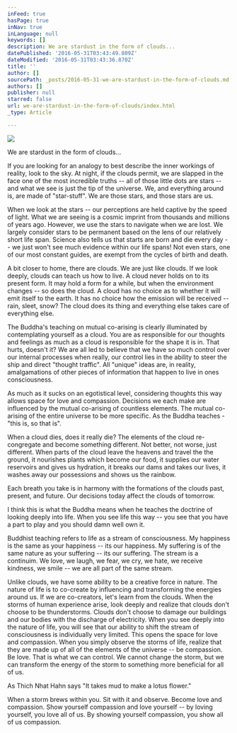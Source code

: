 ```yaml
---
inFeed: true
hasPage: true
inNav: true
inLanguage: null
keywords: []
description: We are stardust in the form of clouds...
datePublished: '2016-05-31T03:43:49.809Z'
dateModified: '2016-05-31T03:43:36.870Z'
title: ''
author: []
sourcePath: _posts/2016-05-31-we-are-stardust-in-the-form-of-clouds.md
authors: []
publisher: null
starred: false
url: we-are-stardust-in-the-form-of-clouds/index.html
_type: Article

---
```

![](https://the-grid-user-content.s3-us-west-2.amazonaws.com/3115be68-f909-46fe-8e7c-d482342e9a2a.jpg)

We are stardust in the form of clouds...

If you are looking for an analogy to best describe the inner workings of reality, look to the sky. At night, if the clouds permit, we are slapped in the face one of the most incredible truths -- all of those little dots are stars -- and what we see is just the tip of the universe. We, and everything around is, are made of "star-stuff". We are those stars, and those stars are us. 

When we look at the stars -- our perceptions are held captive by the speed of light. What we are seeing is a cosmic imprint from thousands and millions of years ago. However, we use the stars to navigate when we are lost. We largely consider stars to be permanent based on the lens of our relatively short life span. Science also tells us that starts are born and die every day -- we just won't see much evidence within our life spans! Not even stars, one of our most constant guides, are exempt from the cycles of birth and death.

A bit closer to home, there are clouds. We are just like clouds. If we look deeply, clouds can teach us how to live. A cloud never holds on to its present form. It may hold a form for a while, but when the environment changes -- so does the cloud. A cloud has no choice as to whether it will emit itself to the earth. It has no choice how the emission will be received -- rain, sleet, snow? The cloud does its thing and everything else takes care of everything else.

The Buddha's teaching on mutual co-arising is clearly illuminated by contemplating yourself as a cloud. You are as responsible for our thoughts and feelings as much as a cloud is responsible for the shape it is in. That hurts, doesn't it? We are all led to believe that we have so much control over our internal processes when really, our control lies in the ability to steer the ship and direct "thought traffic". All "unique" ideas are, in reality, amalgamations of other pieces of information that happen to live in ones consciousness. 

As much as it sucks on an egotistical level, considering thoughts this way allows space for love and compassion. Decisions we each make are influenced by the mutual co-arising of countless elements. The mutual co-arising of the entire universe to be more specific. As the Buddha teaches - "this is, so that is".

When a cloud dies, does it really die? The elements of the cloud re-congregate and become something different. Not better, not worse, just different. When parts of the cloud leave the heavens and travel the the ground, it nourishes plants which become our food, it supplies our water reservoirs and gives us hydration, it breaks our dams and takes our lives, it washes away our possessions and shows us the rainbow. 

Each breath you take is in harmony with the formations of the clouds past, present, and future. Our decisions today affect the clouds of tomorrow. 

I think this is what the Buddha means when he teaches the doctrine of looking deeply into life. When you see life this way -- you see that you have a part to play and you should damn well own it.

Buddhist teaching refers to life as a stream of consciousness. My happiness is the same as your happiness -- its our happiness. My suffering is of the same nature as your suffering -- its our suffering. The stream is a continuim. We love, we laugh, we fear, we cry, we hate, we receive kindness, we smile -- we are all part of the same stream.

Unlike clouds, we have some ability to be a creative force in nature. The nature of life is to co-create by influencing and transforming the energies around us. If we are co-creators, let's learn from the clouds. When the storms of human experience arise, look deeply and realize that clouds don't choose to be thunderstorms. Clouds don't choose to damage our buildings and our bodies with the discharge of electricity. When you see deeply into the nature of life, you will see that our ability to shift the stream of consciousness is individually very limited. This opens the space for love and compassion. When you simply observe the storms of life, realize that they are made up of all of the elements of the universe -- be compassion. Be love. That is what we can control. We cannot change the storm, but we can transform the energy of the storm to something more beneficial for all of us.

As Thich Nhat Hahn says "It takes mud to make a lotus flower."

When a storm brews within you. Sit with it and observe. Become love and compassion. Show yourself compassion and love yourself -- by loving yourself, you love all of us. By showing yourself compassion, you show all of us compassion.
